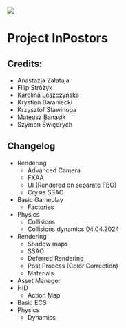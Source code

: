 ![](../../actions/workflows/cmake.yml/badge.svg)

# Project InPostors

## Credits:
* Anastazja Załataja
* Filip Stróżyk
* Karolina Leszczyńska
* Krystian Baraniecki
* Krzysztof Stawinoga
* Mateusz Banasik
* Szymon Świędrych

## Changelog
* Rendering
  * Advanced Camera
  * FXAA
  * UI (Rendered on separate FBO)
  * Crysis SSAO
* Basic Gameplay
  * Factories
* Physics
  * Collisions
  * Collisions dynamics
04.04.2024
* Rendering
    * Shadow maps
    * SSAO
    * Deferred Rendering
    * Post Process (Color Correction)
    * Materials
* Asset Manager
* HID
  * Action Map
* Basic ECS
* Physics
  * Dynamics